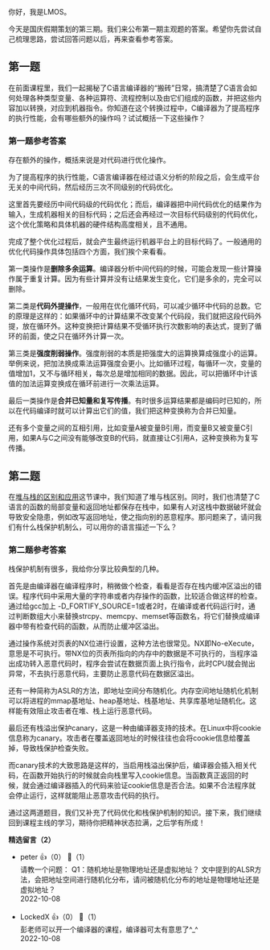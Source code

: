 你好，我是LMOS。

今天是国庆假期策划的第三期。我们来公布第一期主观题的答案。希望你先尝试自己梳理思路，尝试回答问题以后，再来查看参考答案。

## 第一题

在前面课程里，我们一起揭秘了C语言编译器的“搬砖”日常，搞清楚了C语言会如何处理各种类型变量、各种运算符、流程控制以及由它们组成的函数，并把这些内容加以转换，对应到机器指令。你知道在这个转换过程中，C编译器为了提高程序的执行性能，会有哪些额外的操作吗？试试概括一下这些操作？

### 第一题参考答案

存在额外的操作，概括来说是对代码进行优化操作。

为了提高程序的执行性能，C语言编译器在经过语义分析的阶段之后，会生成平台无关的中间代码，然后经历三次不同级别的代码优化。

这里首先要经历中间代码级的代码优化；而后，编译器把中间代码优化的结果作为输入，生成机器相关的目标代码；之后还会再经过一次目标代码级别的代码优化，这个优化策略和具体机器的硬件结构高度相关，且不通用。

完成了整个优化过程后，就会产生最终运行机器平台上的目标代码了。一般通用的优化代码操作具体包括四个方面，我们挨个来看看。

第一类操作是**删除多余运算**。编译器分析中间代码的时候，可能会发现一些计算操作属于重复计算。因为有些计算并没有让结果发生变化，它们是多余的，完全可以删除。

第二类是**代码外提操作**，一般用在优化循环代码，可以减少循环中代码的总数。它的原理是这样的：如果循环中的计算结果不改变某个代码段，我们就把这段代码外提，放在循环外。这种变换把计算结果不受循环执行次数影响的表达式，提到了循环的前面，使之只在循环外计算一次。

第三类是**强度削弱操作**。强度削弱的本质是把强度大的运算换算成强度小的运算。举例来说，把加法换成乘法运算强度会更小。比如循环过程，每循环一次，变量的值增加1，又不与循环相关，每次总是增加相同的数据。因此，可以把循环中计该值的加法运算变换成在循环前进行一次乘法运算。

最后一类操作是**合并已知量和复写传播**。有时很多运算结果都是编码时已知的，所以在代码编译时就可以计算出它们的值，我们把这种变换称为合并已知量。

还有多个变量之间的互相引用，比如变量A被变量B引用，而变量B又被变量C引用，如果A与C之间没有能够改变B的代码，就直接让C引用A，这种变换称为复写传播。

## 第二题

在[堆与栈的区别和应用](https://time.geekbang.org/column/article/572830)这节课中，我们知道了堆与栈区别。同时，我们也清楚了C语言的函数的局部变量和返回地址都保存在栈中，如果有人对这栈中数据破坏就会导致安全隐患，例如改写返回地址，使之指向别的恶意程序。那问题来了，请问我们有什么栈保护机制么，可以用你的语言描述一下么？

### 第二题参考答案

栈保护机制有很多，我给你分享比较典型的几种。

首先是由编译器在编译程序时，稍微做个检查，看看是否存在栈内缓冲区溢出的错误。程序代码中采用大量的字符串或者内存操作的函数，比较适合做这样的检查。通过给gcc加上 -D\_FORTIFY\_SOURCE=1或者2时，在编译或者代码运行时，通过判断数组大小来替换strcpy、memcpy、memset等函数名，将它们替换成编译器中带有检查代码的函数，从而防止缓冲区溢出。

通过操作系统对页表的NX位进行设置，这种方法也很常见。NX即No-eXecute，意思是不可执行。带NX位的页表所指向的内存中的数据是不可执行的，当程序溢出成功转入恶意代码时，程序会尝试在数据页面上执行指令，此时CPU就会抛出异常，不去执行恶意代码，主要防止恶意代码在数据区溢出。

还有一种简称为ASLR的方法，即地址空间分布随机化。内存空间地址随机化机制可以将进程的mmap基地址、heap基地址、栈基地址、共享库基地址随机化。这样能有效阻止攻击者在堆、栈上运行恶意代码。

最后还有栈溢出保护canary，这是一种由编译器支持的技术。在Linux中将cookie信息称为canary。攻击者在覆盖返回地址的时候往往也会将cookie信息给覆盖掉，导致栈保护检查失败。

而canary技术的大致思路是这样的，当启用栈溢出保护后，编译器会插入相关代码，在函数开始执行的时候就会向栈里写入cookie信息。当函数真正返回的时候，就会通过编译器插入的代码来验证cookie信息是否合法。如果不合法程序就会停止运行，这样就能阻止恶意攻击代码的执行。

通过这两道题目，我们又补充了代码优化和栈保护机制的知识。接下来，我们继续回到课程主线的学习，期待你把精神状态拉满，之后学有所成！
<div><strong>精选留言（2）</strong></div><ul>
<li><span>peter</span> 👍（0） 💬（1）<div>请教一个问题：
Q1：随机地址是物理地址还是虚拟地址？
文中提到的ALSR方法，会把地址空间进行随机化分布，请问被随机化分布的地址是物理地址还是虚拟地址？</div>2022-10-08</li><br/><li><span>LockedX</span> 👍（0） 💬（1）<div>彭老师可以开一个编译器的课程，编译器可太有意思了^_^</div>2022-10-08</li><br/>
</ul>